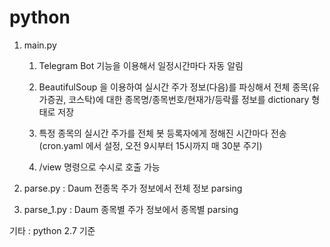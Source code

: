 # python

1. main.py

	1) Telegram Bot 기능을 이용해서 일정시간마다 자동 알림

	2) BeautifulSoup 을 이용하여 실시간 주가 정보(다음)를 파싱해서 전체 종목(유가증권, 코스탁)에 대한 종목명/종목번호/현재가/등락률 정보를 dictionary 형태로 저장
  
	3) 특정 종목의 실시간 주가를 전체 봇 등록자에게 정해진 시간마다 전송(cron.yaml 에서 설정, 오전 9시부터 15시까지 매 30분 주기)

	4) /view 명령으로 수시로 호출 가능
	
	
	
2. parse.py : Daum 전종목 주가 정보에서 전체 정보 parsing
 

3. parse_1.py : Daum 종목별 주가 정보에서 종목별 parsing


기타 : python 2.7 기준
